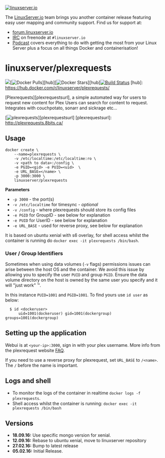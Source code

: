 [linuxserverurl]: https://linuxserver.io
[forumurl]: https://forum.linuxserver.io
[ircurl]: https://www.linuxserver.io/irc/
[podcasturl]: https://www.linuxserver.io/podcast/

[![linuxserver.io](https://raw.githubusercontent.com/linuxserver/docker-templates/master/linuxserver.io/img/linuxserver_medium.png)][linuxserverurl]

The [LinuxServer.io][linuxserverurl] team brings you another container release featuring easy user mapping and community support. Find us for support at:
* [forum.linuxserver.io][forumurl]
* [IRC][ircurl] on freenode at `#linuxserver.io`
* [Podcast][podcasturl] covers everything to do with getting the most from your Linux Server plus a focus on all things Docker and containerisation!

# linuxserver/plexrequests
[![](https://images.microbadger.com/badges/image/linuxserver/plexrequests.svg)](http://microbadger.com/images/linuxserver/plexrequests "Get your own image badge on microbadger.com")[![Docker Pulls](https://img.shields.io/docker/pulls/linuxserver/plexrequests.svg)][hub][![Docker Stars](https://img.shields.io/docker/stars/linuxserver/plexrequests.svg)][hub][![Build Status](http://jenkins.linuxserver.io:8080/buildStatus/icon?job=Dockers/LinuxServer.io/linuxserver-plexrequests)](http://jenkins.linuxserver.io:8080/job/Dockers/job/LinuxServer.io/job/linuxserver-plexrequests/)
[hub]: https://hub.docker.com/r/linuxserver/plexrequests/

[Plexrequests][plexrequestsurl], a simple automated way for users to request new content for Plex Users can search for content to request. Integrates with couchpotato, sonarr and sickrage etc...

[![plexrequests](https://raw.githubusercontent.com/linuxserver/beta-templates/master/lsiodev/img/plexrequests-banner.png)][plexrequestsurl]
[plexrequestsurl]: http://plexrequests.8bits.ca/

## Usage

```
docker create \
    --name=plexrequests \
    -v /etc/localtime:/etc/localtime:ro \
    -v <path to data>:/config \
    -e PGID=<gid> -e PUID=<uid>  \
    -e URL_BASE=</name> \
    -p 3000:3000 \
    linuxserver/plexrequests
```

**Parameters**

* `-p 3000` - the port(s)
* `-v /etc/localtime` for timesync - *optional*
* `-v /config` - where plexrequests should store its config files
* `-e PGID` for GroupID - see below for explanation
* `-e PUID` for UserID - see below for explanation
* `-e URL_BASE` - used for reverse proxy, see below for explanation

It is based on ubuntu xenial with s6 overlay, for shell access whilst the container is running do `docker exec -it plexrequests /bin/bash`.

### User / Group Identifiers

Sometimes when using data volumes (`-v` flags) permissions issues can arise between the host OS and the container. We avoid this issue by allowing you to specify the user `PUID` and group `PGID`. Ensure the data volume directory on the host is owned by the same user you specify and it will "just work" ™.

In this instance `PUID=1001` and `PGID=1001`. To find yours use `id user` as below:

```
  $ id <dockeruser>
      uid=1001(dockeruser) gid=1001(dockergroup) groups=1001(dockergroup)
```

## Setting up the application

Webui is at `<your-ip>:3000`, sign in with your plex username. More info from the plexrequest website [FAQ](http://plexrequests.8bits.ca/faq/).

If you need to use a reverse proxy for plexrequest, set `URL_BASE` to `/<name>`. The `/` before the name is important.

## Logs and shell
* To monitor the logs of the container in realtime `docker logs -f plexrequests`.
* Shell access whilst the container is running: `docker exec -it plexrequests /bin/bash`

## Versions

+ **18.09.16:** Use specific mongo version for xenial.
+ **12.09.16:** Rebase to ubuntu xenial, move to linuxserver repository
+ **27.02.16:** Bump to latest release
+ **05.02.16:** Initial Release.
